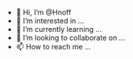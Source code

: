 - 👋 Hi, I’m @Hnoff
- 👀 I’m interested in ...
- 🌱 I’m currently learning ...
- 💞️ I’m looking to collaborate on ...
- 📫 How to reach me ...

<!---
Hnoff/Hnoff is a ✨ special ✨ repository because its `README.md` (this file) appears on your GitHub profile.
You can click the Preview link to take a look at your changes.
--->

